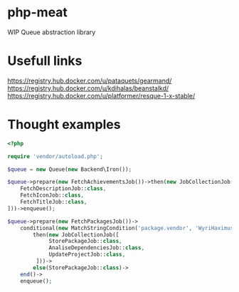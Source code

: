 # php-meat

WIP Queue abstraction library

# Usefull links
https://registry.hub.docker.com/u/pataquets/gearmand/
https://registry.hub.docker.com/u/kdihalas/beanstalkd/
https://registry.hub.docker.com/u/platformer/resque-1-x-stable/

# Thought examples

```php
<?php

require 'vendor/autoload.php';

$queue = new Queue(new Backend\Iron());

$queue->prepare(new FetchAchievementsJob())->then(new JobCollectionJob([
    FetchDescriptionJob::class,
    FetchIconJob::class,
    FetchTitleJob::class,
]))->enqueue();

$queue->prepare(new FetchPackagesJob())->
    conditional(new MatchStringCondition('package.vendor', 'WyriHaximus'))->
        then(new JobCollectionJob([
             StorePackageJob::class,
             AnaliseDependenciesJob::class,
             UpdateProjectJob::class,
         ]))->
        else(StorePackageJob::class)->
    end()->
    enqueue();
```
